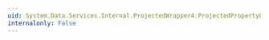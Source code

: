 ```yaml
---
uid: System.Data.Services.Internal.ProjectedWrapper4.ProjectedProperty0
internalonly: False
---
```

